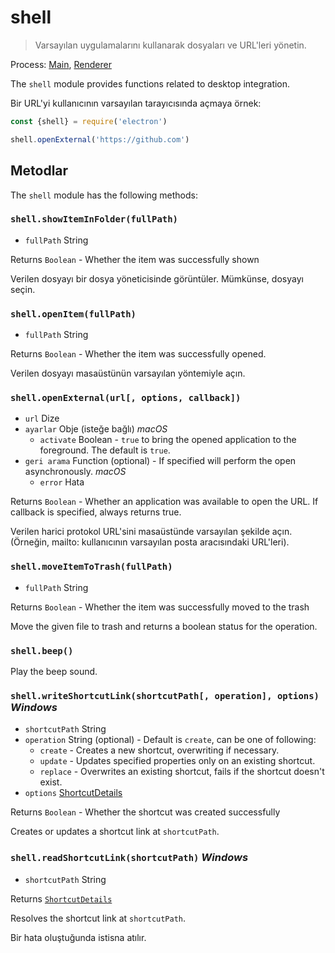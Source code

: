 # shell

> Varsayılan uygulamalarını kullanarak dosyaları ve URL'leri yönetin.

Process: [Main](../glossary.md#main-process), [Renderer](../glossary.md#renderer-process)

The `shell` module provides functions related to desktop integration.

Bir URL'yi kullanıcının varsayılan tarayıcısında açmaya örnek:

```javascript
const {shell} = require('electron')

shell.openExternal('https://github.com')
```

## Metodlar

The `shell` module has the following methods:

### `shell.showItemInFolder(fullPath)`

* `fullPath` String

Returns `Boolean` - Whether the item was successfully shown

Verilen dosyayı bir dosya yöneticisinde görüntüler. Mümkünse, dosyayı seçin.

### `shell.openItem(fullPath)`

* `fullPath` String

Returns `Boolean` - Whether the item was successfully opened.

Verilen dosyayı masaüstünün varsayılan yöntemiyle açın.

### `shell.openExternal(url[, options, callback])`

* `url` Dize
* `ayarlar` Obje (isteğe bağlı) *macOS* 
  * `activate` Boolean - `true` to bring the opened application to the foreground. The default is `true`.
* `geri arama` Function (optional) - If specified will perform the open asynchronously. *macOS* 
  * `error` Hata 

Returns `Boolean` - Whether an application was available to open the URL. If callback is specified, always returns true.

Verilen harici protokol URL'sini masaüstünde varsayılan şekilde açın. (Örneğin, mailto: kullanıcının varsayılan posta aracısındaki URL'leri).

### `shell.moveItemToTrash(fullPath)`

* `fullPath` String

Returns `Boolean` - Whether the item was successfully moved to the trash

Move the given file to trash and returns a boolean status for the operation.

### `shell.beep()`

Play the beep sound.

### `shell.writeShortcutLink(shortcutPath[, operation], options)` *Windows*

* `shortcutPath` String
* `operation` String (optional) - Default is `create`, can be one of following: 
  * `create` - Creates a new shortcut, overwriting if necessary.
  * `update` - Updates specified properties only on an existing shortcut.
  * `replace` - Overwrites an existing shortcut, fails if the shortcut doesn't exist.
* `options` [ShortcutDetails](structures/shortcut-details.md)

Returns `Boolean` - Whether the shortcut was created successfully

Creates or updates a shortcut link at `shortcutPath`.

### `shell.readShortcutLink(shortcutPath)` *Windows*

* `shortcutPath` String

Returns [`ShortcutDetails`](structures/shortcut-details.md)

Resolves the shortcut link at `shortcutPath`.

Bir hata oluştuğunda istisna atılır.